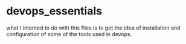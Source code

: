 # devops_essentials
what I intented to do with this files is to get the idea of installation and configuration of some of the tools used in devops. 
